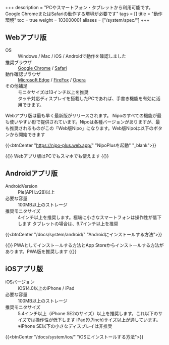 +++
description = "PCやスマートフォン・タブレットから利用可能です。Google ChromeまたはSafariの動作する環境が必要です"
tags = []
title = "動作環境"
toc = true
weight = 103000001
aliases = ["/system/spec/"]
+++

## Webアプリ版

<dl class="basic">
<dt>OS</dt>
<dd>Windows / Mac / iOS / Androidで動作を確認しました</dd>
<dt>推奨ブラウザ</dt>
<dd>
<a href="https://www.google.co.jp/chrome/">Google Chrome</a> / <a href="https://www.apple.com/jp/safari/">Safari</a>
</dd>
<dt>動作確認ブラウザ</dt>
<dd>
<a href="https://www.microsoft.com/ja-jp/windows/microsoft-edge">Microsoft Edge</a> / <a href="https://www.mozilla.org/ja/firefox/new/">FireFox</a> / <a href="https://www.opera.com/ja">Opera</a>
</dd>
<dt>その他補足</dt>
<dd>モニタサイズは13インチ以上を推奨<br>タッチ対応ディスプレイを搭載したPCであれば、手書き機能を有効に活用できます。</dd>
</dl>

Webアプリ版は最も早く最新版がリリースされます。
Nipoのすべての機能が最も使いやすい形で提供されています。Nipoは各種バージョンがありますが、最も推奨されるものがこの「Web版Nipo」になります。Web版Nipoは以下のボタンから開始できます

{{<btnCenter "https://nipo-plus.web.app/" "NipoPlusを起動" "_blank">}}

{{<alice pos="right" icon="pc">}}
Webアプリ版はPCでもスマホでも使えます
{{</alice>}}

## Androidアプリ版

<dl class="basic">
  <dt>AndroidVersion</dt>
  <dd>Pie(API Lv28)以上</dd>
  <dt>必要な容量</dt>
  <dd>100MB以上のストレージ</dd>
  <dt>推奨モニタサイズ</dt>
  <dd>4インチ以上を推奨します。極端に小さなスマートフォンは操作性が低下します  タブレットの場合は、9.7インチ以上を推奨</dd>
</dl>


{{<btnCenter "/docs/system/android/" "Androidにインストールする方法">}}

{{<alice pos="right" icon="phone">}}
PWAとしてインストールする方法とApp Storeからインストールする方法があります。PWA版を推奨します
{{</alice>}}

## iOSアプリ版

<dl class="basic">
  <dt>iOSバージョン</dt>
  <dd>iOS14.0以上のiPhone / iPad</dd>
  <dt>必要な容量</dt>
  <dd>100MB以上のストレージ</dd>
  <dt>推奨モニタサイズ</dt>
  <dd>5.4インチ以上（iPhone SE2のサイズ）以上を推奨します。これ以下のサイズでは操作性が低下します  iPad(9.7inch)サイズ以上が適しています。※iPhone SE以下の小さなディスプレイは非推奨</dd>
</dl>

{{<btnCenter "/docs/system/ios/" "iOSにインストールする方法">}}
